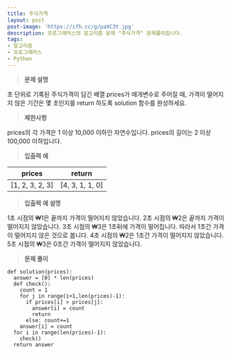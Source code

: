 ```yaml
---
title: 주식가격
layout: post
post-image: 'https://ifh.cc/g/paXC3t.jpg'
description: 프로그래머스의 알고리즘 문제 "주식가격" 문제풀이입니다.
tags:
- 알고리즘
- 프로그래머스
- Python
---
```



>**문제 설명**

초 단위로 기록된 주식가격이 담긴 배열 prices가 매개변수로 주어질 때, 가격이 떨어지지 않은 기간은 몇 초인지를 return 하도록 solution 함수를 완성하세요.

>**제한사항**


prices의 각 가격은 1 이상 10,000 이하인 자연수입니다.
prices의 길이는 2 이상 100,000 이하입니다.


>**입출력 예**

| prices | return |
|--|--|
| [1, 2, 3, 2, 3] | [4, 3, 1, 1, 0] |

>**입출력 예 설명**


1초 시점의 ₩1은 끝까지 가격이 떨어지지 않았습니다. 
2초 시점의 ₩2은 끝까지 가격이 떨어지지 않았습니다.
3초 시점의 ₩3은 1초뒤에 가격이 떨어집니다. 따라서 1초간 가격이 떨어지지 않은 것으로 봅니다.
4초 시점의 ₩2은 1초간 가격이 떨어지지 않았습니다.
5초 시점의 ₩3은 0초간 가격이 떨어지지 않았습니다.


>**문제 풀이**

	def solution(prices):
	  answer = [0] * len(prices)
	  def check():
	    count = 1
	    for j in range(i+1,len(prices)-1):
	      if prices[i] > prices[j]:
	        answer[i] = count
	        return
	      else: count+=1
	    answer[i] = count
	  for i in range(len(prices)-1):
	    check()
	  return answer
